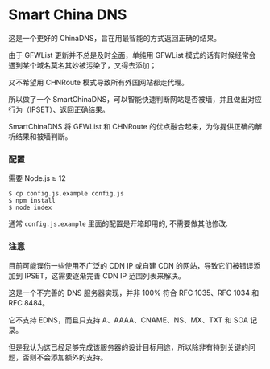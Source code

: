 # Smart China DNS

这是一个更好的 ChinaDNS，旨在用最智能的方式返回正确的结果。

由于 GFWList 更新并不总是及时全面，单纯用 GFWList 模式的话有时候经常会遇到某个域名莫名其妙被污染了，又得去添加；

又不希望用 CHNRoute 模式导致所有外国网站都走代理。

所以做了一个 SmartChinaDNS，可以智能快速判断网站是否被墙，并且做出对应行为（IPSET）、返回正确结果。

SmartChinaDNS 将 GFWList 和 CHNRoute 的优点融合起来，为你提供正确的解析结果和被墙判断。

### 配置

需要 Node.js ≥ 12

```console
$ cp config.js.example config.js
$ npm install
$ node index
```

通常 `config.js.example` 里面的配置是开箱即用的, 不需要做其他修改.

### 注意

目前可能误伤一些使用不广泛的 CDN IP 或自建 CDN 的网站，导致它们被错误添加到 IPSET，这需要逐渐完善 CDN IP 范围列表来解决。

这是一个不完善的 DNS 服务器实现，并非 100% 符合 RFC 1035、RFC 1034 和 RFC 8484。

它不支持 EDNS，而且只支持 A、AAAA、CNAME、NS、MX、TXT 和 SOA 记录。

但是我认为这已经足够完成该服务器的设计目标用途，所以除非有特别关键的问题，否则不会添加额外的支持。
